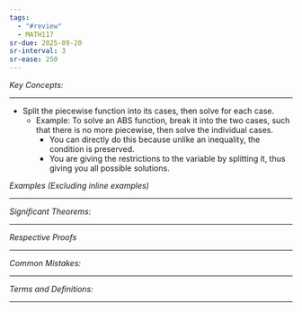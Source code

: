 ```yaml
---
tags:
  - "#review"
  - MATH117
sr-due: 2025-09-20
sr-interval: 3
sr-ease: 250
---
```

*Key Concepts:*
___

- Split the piecewise function into its cases, then solve for each case.
	- Example: To solve an ABS function, break it into the two cases, such that there is no more piecewise, then solve the individual cases.
		- You can directly do this because unlike an inequality, the condition is preserved. 
		- You are giving the restrictions to the variable by splitting it, thus giving you all possible solutions.

*Examples (Excluding inline examples)* 
___

*Significant Theorems:*
___

*Respective Proofs*
___

*Common Mistakes:*
___

*Terms and Definitions:*
___

